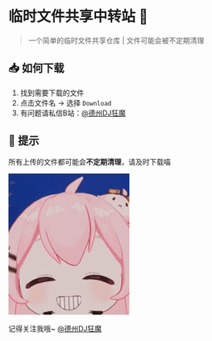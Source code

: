 # 临时文件共享中转站 📁

> 一个简单的临时文件共享仓库 | 文件可能会被不定期清理

## 📥 如何下载
1. 找到需要下载的文件
2. 点击文件名 → 选择 `Download`
3. 有问题请私信B站：[@德州DJ狂魔](https://space.bilibili.com/348613569)

## 🚫 提示
所有上传的文件都可能会**不定期清理**，请及时下载喵  

![image](ReadmeImageFIle/taffy.gif)

记得关注我哦~ [@德州DJ狂魔](https://space.bilibili.com/348613569)